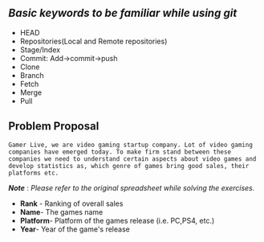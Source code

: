 ## *__Basic keywords to be familiar while using git__*
* HEAD
* Repositories(Local and Remote repositories)
* Stage/Index
* Commit: Add->commit->push
* Clone
* Branch
* Fetch
* Merge
* Pull

## Problem Proposal
    Gamer Live, we are video gaming startup company. Lot of video gaming companies have emerged today. To make firm stand between these companies we need to understand certain aspects about video games and develop statistics as, which genre of games bring good sales, their platforms etc.

__*Note*__ : *Please refer to the original spreadsheet while solving the exercises.*
*  __Rank__ - Ranking of overall sales
* __Name__- The games name
* __Platform__- Platform of the games release (i.e. PC,PS4, etc.)
* __Year__- Year of the game's release


